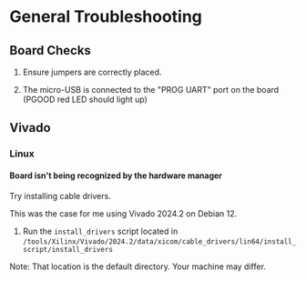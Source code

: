 # General Troubleshooting

## Board Checks 

1. Ensure jumpers are correctly placed. 

2. The micro-USB is connected to the "PROG UART" port on the board (PGOOD red LED should light up) 

## Vivado 

### Linux

#### Board isn't being recognized by the hardware manager

Try installing cable drivers. 

This was the case for me using Vivado 2024.2 on Debian 12. 

1. Run the `install_drivers` script located in `/tools/Xilinx/Vivado/2024.2/data/xicom/cable_drivers/lin64/install_script/install_drivers`

Note: That location is the default directory. Your machine may differ. 

